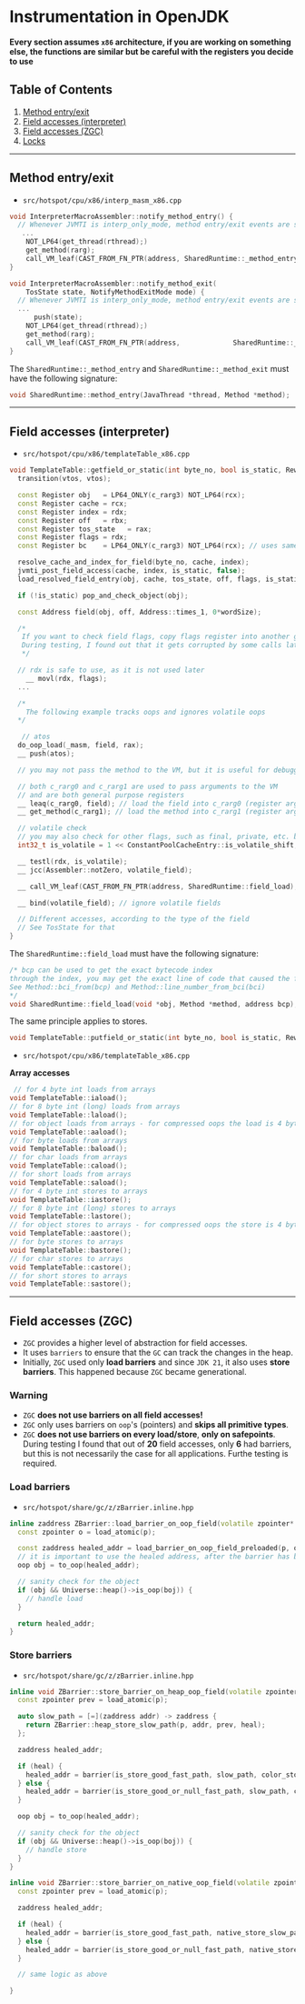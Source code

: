 # Instrumentation in OpenJDK

**Every section assumes `x86` architecture, if you are working on something else, the functions are similar but be careful with the registers you decide to use**

## Table of Contents
1. [Method entry/exit](#method-entry/exit)
2. [Field accesses (interpreter)](#field-accesses-(interpreter))
3. [Field accesses (ZGC)](#chapter-3-jit-compilation)
4. [Locks](#chapter-3-jit-compilation)

---

## Method entry/exit 

- `src/hotspot/cpu/x86/interp_masm_x86.cpp`
```c++
void InterpreterMacroAssembler::notify_method_entry() {
  // Whenever JVMTI is interp_only_mode, method entry/exit events are sent to
   ...
    NOT_LP64(get_thread(rthread);)
    get_method(rarg);
    call_VM_leaf(CAST_FROM_FN_PTR(address, SharedRuntime::_method_entry),rthread, rarg); // can be any method here, but has to be a leaf
}
```
```c++
void InterpreterMacroAssembler::notify_method_exit(
    TosState state, NotifyMethodExitMode mode) {
  // Whenever JVMTI is interp_only_mode, method entry/exit events are sent to
  ...
	  push(state);
    NOT_LP64(get_thread(rthread);)
    get_method(rarg);
    call_VM_leaf(CAST_FROM_FN_PTR(address,             SharedRuntime::_method_exit),rthread, rarg);
}
```
The `SharedRuntime::_method_entry` and `SharedRuntime::_method_exit` must have the following signature:
```c++
void SharedRuntime::method_entry(JavaThread *thread, Method *method);
```

---

## Field accesses (interpreter)

- `src/hotspot/cpu/x86/templateTable_x86.cpp`
```c++
void TemplateTable::getfield_or_static(int byte_no, bool is_static, RewriteControl rc) {
  transition(vtos, vtos);

  const Register obj   = LP64_ONLY(c_rarg3) NOT_LP64(rcx);
  const Register cache = rcx;
  const Register index = rdx;
  const Register off   = rbx;
  const Register tos_state   = rax;
  const Register flags = rdx;
  const Register bc    = LP64_ONLY(c_rarg3) NOT_LP64(rcx); // uses same reg as obj, so don't mix them

  resolve_cache_and_index_for_field(byte_no, cache, index);
  jvmti_post_field_access(cache, index, is_static, false);
  load_resolved_field_entry(obj, cache, tos_state, off, flags, is_static);

  if (!is_static) pop_and_check_object(obj);

  const Address field(obj, off, Address::times_1, 0*wordSize);

  /*
   If you want to check field flags, copy flags register into another general purpose register.
   During testing, I found out that it gets corrupted by some calls later in the code.
   */

  // rdx is safe to use, as it is not used later
    __ movl(rdx, flags); 
  ...

  /*
    The following example tracks oops and ignores volatile oops
  */

   // atos
  do_oop_load(_masm, field, rax);
  __ push(atos);

  // you may not pass the method to the VM, but it is useful for debugging

  // both c_rarg0 and c_rarg1 are used to pass arguments to the VM
  // and are both general purpose registers
  __ leaq(c_rarg0, field); // load the field into c_rarg0 (register arg 0)
  __ get_method(c_rarg1); // load the method into c_rarg1 (register arg 1)

  // volatile check
  // you may also check for other flags, such as final, private, etc. by just ORing the rest of the flags.
  int32_t is_volatile = 1 << ConstantPoolCacheEntry::is_volatile_shift;

  __ testl(rdx, is_volatile);
  __ jcc(Assembler::notZero, volatile_field);

  __ call_VM_leaf(CAST_FROM_FN_PTR(address, SharedRuntime::field_load), c_rarg0, c_rarg1, rbcp);

  __ bind(volatile_field); // ignore volatile fields

  // Different accesses, according to the type of the field
  // See TosState for that
}
```

The `SharedRuntime::field_load` must have the following signature:
```c++
/* bcp can be used to get the exact bytecode index
through the index, you may get the exact line of code that caused the field access.
See Method::bci_from(bcp) and Method::line_number_from_bci(bci)
*/
void SharedRuntime::field_load(void *obj, Method *method, address bcp);
```

The same principle applies to stores.
```c++
void TemplateTable::putfield_or_static(int byte_no, bool is_static, RewriteControl rc);
```

- `src/hotspot/cpu/x86/templateTable_x86.cpp`

**Array accesses**
```c++
 // for 4 byte int loads from arrays
void TemplateTable::iaload();
// for 8 byte int (long) loads from arrays
void TemplateTable::laload(); 
// for object loads from arrays - for compressed oops the load is 4 bytes
void TemplateTable::aaload(); 
// for byte loads from arrays
void TemplateTable::baload(); 
// for char loads from arrays
void TemplateTable::caload();
// for short loads from arrays
void TemplateTable::saload(); 
// for 4 byte int stores to arrays
void TemplateTable::iastore();
// for 8 byte int (long) stores to arrays
void TemplateTable::lastore();
// for object stores to arrays - for compressed oops the store is 4 bytes
void TemplateTable::aastore();
// for byte stores to arrays
void TemplateTable::bastore();
// for char stores to arrays
void TemplateTable::castore();
// for short stores to arrays
void TemplateTable::sastore();
```
---

## Field accesses (ZGC)

- `ZGC` provides a higher level of abstraction for field accesses.
- It uses `barriers` to ensure that the `GC` can track the changes in the heap.
- Initially, `ZGC` used only **load barriers** and since `JDK 21`, it also uses **store barriers**. This happened because `ZGC` became generational.

### Warning
- `ZGC` **does not use barriers on all field accesses!**
- `ZGC` only uses barriers on `oop`'s (pointers) and **skips all primitive types**.
- `ZGC` **does not use barriers on every load/store**, **only on safepoints**. During testing I found that out of **20** field accesses, only **6** had barriers, but this is not necessarily the case for all applications. Furthe testing is required.

### Load barriers
- `src/hotspot/share/gc/z/zBarrier.inline.hpp`
```c++
inline zaddress ZBarrier::load_barrier_on_oop_field(volatile zpointer* p) {
  const zpointer o = load_atomic(p);

  const zaddress healed_addr = load_barrier_on_oop_field_preloaded(p, o);
  // it is important to use the healed address, after the barrier has been applied
  oop obj = to_oop(healed_addr);

  // sanity check for the object
  if (obj && Universe::heap()->is_oop(boj)) {
    // handle load
  }

  return healed_addr;
}
```

### Store barriers
- `src/hotspot/share/gc/z/zBarrier.inline.hpp`
```c++
inline void ZBarrier::store_barrier_on_heap_oop_field(volatile zpointer* p, bool heal) {
  const zpointer prev = load_atomic(p);

  auto slow_path = [=](zaddress addr) -> zaddress {
    return ZBarrier::heap_store_slow_path(p, addr, prev, heal);
  };

  zaddress healed_addr;

  if (heal) {
    healed_addr = barrier(is_store_good_fast_path, slow_path, color_store_good, p, prev);
  } else {
    healed_addr = barrier(is_store_good_or_null_fast_path, slow_path, color_store_good, nullptr, prev);
  }

  oop obj = to_oop(healed_addr);

  // sanity check for the object
  if (obj && Universe::heap()->is_oop(boj)) {
    // handle store
  }
}
```

```c++
inline void ZBarrier::store_barrier_on_native_oop_field(volatile zpointer* p, bool heal) {
  const zpointer prev = load_atomic(p);

  zaddress healed_addr;

  if (heal) {
    healed_addr = barrier(is_store_good_fast_path, native_store_slow_path, color_store_good, p, prev);
  } else {
    healed_addr = barrier(is_store_good_or_null_fast_path, native_store_slow_path, color_store_good, nullptr, prev);
  }

  // same logic as above

}
```